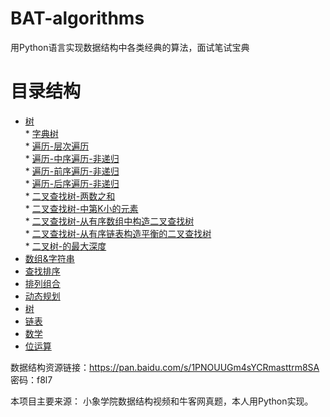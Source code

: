 # BAT-algorithms
用Python语言实现数据结构中各类经典的算法，面试笔试宝典

# 目录结构  
* [树](https://github.com/whtlkeep/BAT-algorithms/tree/master/Tree)  
        * [字典树](https://github.com/whtlkeep/BAT-algorithms/blob/master/Tree/%E5%AD%97%E5%85%B8%E6%A0%91-%E5%89%8D%E7%BC%80%E6%A0%91.py)  
        * [遍历-层次遍历](https://github.com/whtlkeep/BAT-algorithms/blob/master/Tree/%E9%81%8D%E5%8E%86-%E5%B1%82%E6%AC%A1%E9%81%8D%E5%8E%86.py)  
        * [遍历-中序遍历-非递归](https://github.com/whtlkeep/BAT-algorithms/blob/master/Tree/%E9%81%8D%E5%8E%86-%E4%B8%AD%E5%BA%8F%E9%81%8D%E5%8E%86-%E9%9D%9E%E9%80%92%E5%BD%92.py)  
        * [遍历-前序遍历-非递归](https://github.com/whtlkeep/BAT-algorithms/blob/master/Tree/%E9%81%8D%E5%8E%86-%E5%89%8D%E5%BA%8F%E9%81%8D%E5%8E%86-%E9%9D%9E%E9%80%92%E5%BD%92.py)  
        * [遍历-后序遍历-非递归](https://github.com/whtlkeep/BAT-algorithms/blob/master/Tree/%E9%81%8D%E5%8E%86-%E5%90%8E%E5%BA%8F%E9%81%8D%E5%8E%86-%E9%9D%9E%E9%80%92%E5%BD%92.py)  
        * [二叉查找树-两数之和](https://github.com/whtlkeep/BAT-algorithms/blob/master/Tree/%E4%BA%8C%E5%8F%89%E6%9F%A5%E6%89%BE%E6%A0%91-%E4%B8%A4%E6%95%B0%E4%B9%8B%E5%92%8C.py)  
        * [二叉查找树-中第K小的元素](https://github.com/whtlkeep/BAT-algorithms/blob/master/Tree/%E4%BA%8C%E5%8F%89%E6%9F%A5%E6%89%BE%E6%A0%91-%E4%B8%AD%E7%AC%ACK%E5%B0%8F%E7%9A%84%E5%85%83%E7%B4%A0.py)  
        * [二叉查找树-从有序数组中构造二叉查找树](https://github.com/whtlkeep/BAT-algorithms/blob/master/Tree/%E4%BA%8C%E5%8F%89%E6%9F%A5%E6%89%BE%E6%A0%91-%E4%BB%8E%E6%9C%89%E5%BA%8F%E6%95%B0%E7%BB%84%E4%B8%AD%E6%9E%84%E9%80%A0%E4%BA%8C%E5%8F%89%E6%9F%A5%E6%89%BE%E6%A0%91.py)  
        * [二叉查找树-从有序链表构造平衡的二叉查找树](https://github.com/whtlkeep/BAT-algorithms/blob/master/Tree/%E4%BA%8C%E5%8F%89%E6%9F%A5%E6%89%BE%E6%A0%91-%E4%BB%8E%E6%9C%89%E5%BA%8F%E9%93%BE%E8%A1%A8%E6%9E%84%E9%80%A0%E5%B9%B3%E8%A1%A1%E7%9A%84%E4%BA%8C%E5%8F%89%E6%9F%A5%E6%89%BE%E6%A0%91.py)  
        * [二叉树-的最大深度](https://github.com/whtlkeep/BAT-algorithms/blob/master/Tree/%E4%BA%8C%E5%8F%89%E6%A0%91-%E7%9A%84%E6%9C%80%E5%A4%A7%E6%B7%B1%E5%BA%A6.py)  
* [数组&字符串](https://github.com/whtlkeep/BAT-algorithms/tree/master/Array%20%26%20String)  
* [查找排序](https://github.com/whtlkeep/BAT-algorithms/tree/master/Search%20%26%20Sort)  
* [排列组合](https://github.com/whtlkeep/BAT-algorithms/tree/master/Permutation%20%26%20Combination)  
* [动态规划](https://github.com/whtlkeep/BAT-algorithms/tree/master/Dynamic%20Programming)  
* [树](https://github.com/whtlkeep/BAT-algorithms/tree/master/Tree)  
* [链表](https://github.com/whtlkeep/BAT-algorithms/tree/master/Linklist)  
* [数学](https://github.com/whtlkeep/BAT-algorithms/tree/master/Math)  
* [位运算](https://github.com/whtlkeep/BAT-algorithms/tree/master/Bit%20operation)  


数据结构资源链接：https://pan.baidu.com/s/1PNOUUGm4sYCRmasttrm8SA 密码：f8l7

本项目主要来源： 小象学院数据结构视频和牛客网真题，本人用Python实现。
